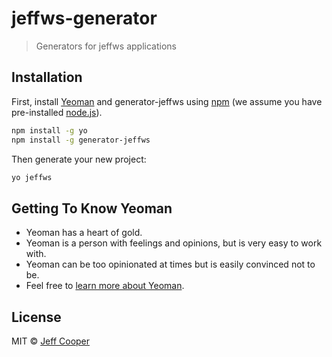 # jeffws-generator

> Generators for jeffws applications

## Installation

First, install [Yeoman](http://yeoman.io) and generator-jeffws using [npm](https://www.npmjs.com/) (we assume you have pre-installed [node.js](https://nodejs.org/)).

```bash
npm install -g yo
npm install -g generator-jeffws
```

Then generate your new project:

```bash
yo jeffws
```

## Getting To Know Yeoman

 * Yeoman has a heart of gold.
 * Yeoman is a person with feelings and opinions, but is very easy to work with.
 * Yeoman can be too opinionated at times but is easily convinced not to be.
 * Feel free to [learn more about Yeoman](http://yeoman.io/).

## License

MIT © [Jeff Cooper]()
